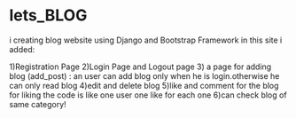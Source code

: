 # lets_BLOG


i creating blog website using Django and Bootstrap Framework
in this site i added:

1)Registration Page
2)Login Page and Logout page
3) a page for adding blog (add_post) : an user can add blog only when he is login.otherwise he can only read blog
4)edit and delete blog
5)like and comment for the blog
for liking the code is like one user one like for each one
6)can check blog of same category!


